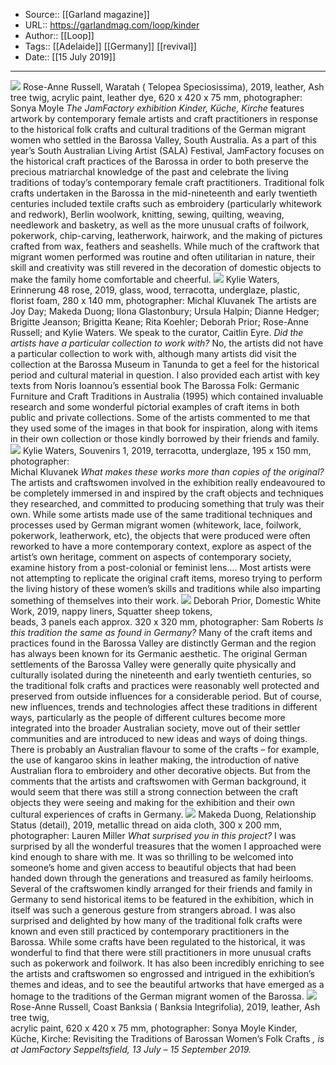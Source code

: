 ﻿
  * Source:: [[Garland magazine]]
  * URL:: https://garlandmag.com/loop/kinder
  * Author:: [[Loop]]
  * Tags:: [[Adelaide]] [[Germany]] [[revival]]
  * Date:: [[15 July 2019]]


* * *
[![](https://garlandmag.com/wp-content/uploads/2019/07/Rose-Anne-Russell-Warratah-736x1024.jpg)](https://garlandmag.com/wp-content/uploads/2019/07/Rose-Anne-Russell-Warratah.jpg)
Rose-Anne Russell, Waratah ( Telopea Speciosissima), 2019, leather, Ash tree twig, acrylic paint, leather dye, 620 x 420 x 75 mm, photographer: Sonya Moyle
 _The JamFactory exhibition Kinder, Küche, Kirche_ features artwork by contemporary female artists and craft practitioners in response to the historical folk crafts and cultural traditions of the German migrant women who settled in the Barossa Valley, South Australia. As a part of this year’s South Australian Living Artist (SALA) Festival, JamFactory focuses on the historical craft practices of the Barossa in order to both preserve the precious matriarchal knowledge of the past and celebrate the living traditions of today’s contemporary female craft practitioners.
Traditional folk crafts undertaken in the Barossa in the mid-nineteenth and early twentieth centuries included textile crafts such as embroidery (particularly whitework and redwork), Berlin woolwork, knitting, sewing, quilting, weaving, needlework and basketry, as well as the more unusual crafts of foilwork, pokerwork, chip-carving, leatherwork, hairwork, and the making of pictures crafted from wax, feathers and seashells. While much of the craftwork that migrant women performed was routine and often utilitarian in nature, their skill and creativity was still revered in the decoration of domestic objects to make the family home comfortable and cheerful.
[![](https://garlandmag.com/wp-content/uploads/2019/07/Waters-0319-05-1024x795.jpg)](https://garlandmag.com/wp-content/uploads/2019/07/Waters-0319-05.jpg)
Kylie Waters, Erinnerung 48 rose, 2019, glass, wood, terracotta, underglaze, plastic, florist foam, 280 x 140 mm, photographer: Michal Kluvanek
The artists are Joy Day; Makeda Duong; Ilona Glastonbury; Ursula Halpin; Dianne Hedger; Brigitte Jeanson; Brigitta Keane; Rita Koehler; Deborah Prior; Rose-Anne Russell; and Kylie Waters. We speak to the curator, Caitlin Eyre.
 _Did the artists have a particular collection to work with?_
No, the artists did not have a particular collection to work with, although many artists did visit the collection at the Barossa Museum in Tanunda to get a feel for the historical period and cultural material in question. I also provided each artist with key texts from Noris Ioannou’s essential book The Barossa Folk: Germanic Furniture and Craft Traditions in Australia (1995) which contained invaluable research and some wonderful pictorial examples of craft items in both public and private collections. Some of the artists commented to me that they used some of the images in that book for inspiration, along with items in their own collection or those kindly borrowed by their friends and family.
[![](https://garlandmag.com/wp-content/uploads/2019/07/Waters-0319-01-1024x781.jpg)](https://garlandmag.com/wp-content/uploads/2019/07/Waters-0319-01.jpg)
Kylie Waters, Souvenirs 1, 2019, terracotta, underglaze, 195 x 150 mm, photographer:  
Michal Kluvanek
 _What makes these works more than copies of the original?_
The artists and craftswomen involved in the exhibition really endeavoured to be completely immersed in and inspired by the craft objects and techniques they researched, and committed to producing something that truly was their own. While some artists made use of the same traditional techniques and processes used by German migrant women (whitework, lace, foilwork, pokerwork, leatherwork, etc), the objects that were produced were often reworked to have a more contemporary context, explore as aspect of the artist’s own heritage, comment on aspects of contemporary society, examine history from a post-colonial or feminist lens…. Most artists were not attempting to replicate the original craft items, moreso trying to perform the living history of these women’s skills and traditions while also imparting something of themselves into their work.
[![](https://garlandmag.com/wp-content/uploads/2019/07/DPrior_DomesticWhiteWork_Jam19-1024x386.jpg)](https://garlandmag.com/wp-content/uploads/2019/07/DPrior_DomesticWhiteWork_Jam19.jpg)
Deborah Prior, Domestic White Work, 2019, nappy liners, Squatter sheep tokens,  
beads, 3 panels each approx. 320 x 320 mm, photographer: Sam Roberts
 _Is this tradition the same as found in Germany?_
Many of the craft items and practices found in the Barossa Valley are distinctly German and the region has always been known for its Germanic aesthetic. The original German settlements of the Barossa Valley were generally quite physically and culturally isolated during the nineteenth and early twentieth centuries, so the traditional folk crafts and practices were reasonably well protected and preserved from outside influences for a considerable period. But of course, new influences, trends and technologies affect these traditions in different ways, particularly as the people of different cultures become more integrated into the broader Australian society, move out of their settler communities and are introduced to new ideas and ways of doing things. There is probably an Australian flavour to some of the crafts – for example, the use of kangaroo skins in leather making, the introduction of native Australian flora to embroidery and other decorative objects. But from the comments that the artists and craftswomen with German background, it would seem that there was still a strong connection between the craft objects they were seeing and making for the exhibition and their own cultural experiences of crafts in Germany.
[![](https://garlandmag.com/wp-content/uploads/2019/07/Relationship-Status-detail-2-Makeda-Duong-1024x683.jpg)](https://garlandmag.com/wp-content/uploads/2019/07/Relationship-Status-detail-2-Makeda-Duong.jpg)
Makeda Duong, Relationship Status (detail), 2019, metallic thread on aida cloth, 300 x 200 mm, photographer: Lauren Miller
 _What surprised you in this project?_
I was surprised by all the wonderful treasures that the women I approached were kind enough to share with me. It was so thrilling to be welcomed into someone’s home and given access to beautiful objects that had been handed down through the generations and treasured as family heirlooms. Several of the craftswomen kindly arranged for their friends and family in Germany to send historical items to be featured in the exhibition, which in itself was such a generous gesture from strangers abroad. I was also surprised and delighted by how many of the traditional folk crafts were known and even still practiced by contemporary practitioners in the Barossa. While some crafts have been regulated to the historical, it was wonderful to find that there were still practitioners in more unusual crafts such as pokerwork and foilwork. It has also been incredibly enriching to see the artists and craftswomen so engrossed and intrigued in the exhibition’s themes and ideas, and to see the beautiful artworks that have emerged as a homage to the traditions of the German migrant women of the Barossa.
[![](https://garlandmag.com/wp-content/uploads/2019/07/Kinder-Kuche-Kirche-Rose-Anne-Russell-Coast-Banksia-Detail-768x1024.jpg)](https://garlandmag.com/wp-content/uploads/2019/07/Kinder-Kuche-Kirche-Rose-Anne-Russell-Coast-Banksia-Detail.jpg)
Rose-Anne Russell, Coast Banksia ( Banksia Integrifolia), 2019, leather, Ash tree twig,  
acrylic paint, 620 x 420 x 75 mm, photographer: Sonya Moyle
Kinder, Küche, Kirche: Revisiting the Traditions of Barossan Women’s Folk Crafts _, is at JamFactory Seppeltsfield, 13 July – 15 September 2019._
